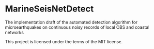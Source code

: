 # MarineSeisNetDetect
The implementation draft of the automated detection algorithm for microearthquakes on continuous noisy records of local OBS and coastal networks

This project is licensed under the terms of the MIT license.
